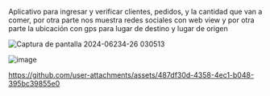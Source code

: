 Aplicativo para ingresar y verificar clientes, pedidos, y la cantidad que van a comer, por otra parte nos muestra redes sociales con web view y por otra parte la ubicación con gps para lugar de destino y lugar de origen



![Captura de pantalla 2024-06234-26 030513](https://github.com/Hack-Gamer001/Aplicaciones_Moviles/tree/main/G16-proyecto-aplicativo-taqueria/assets/119648000/f0b64bad-b761-4d0f-ba0d-9b33c261b1d6)

![image](https://github.com/user-attachments/assets/1ad0a01e-4b60-4a07-80ae-2ec21d057fe4)



https://github.com/user-attachments/assets/487df30d-4358-4ec1-b048-395bc39855e0

